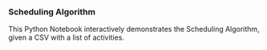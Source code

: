 ### Scheduling Algorithm

This Python Notebook interactively demonstrates the Scheduling Algorithm, given a CSV with a list of activities.